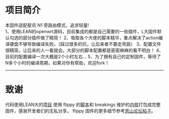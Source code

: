 # 项目简介
本固件适配斐讯 N1 旁路由模式，追求轻量!<br>
1、使用LEAN的openwrt源码，目前集成的都是自己需要的一些插件，L大固件默认勾选的部分插件做了精简！
2、吸取各个大佬的脚本精华，重点解决了action编译硬盘不够导致编译失败。（踩过很多的坑，让后来者不要走弯路）
3、配置文件很精简，让后来的人一看就会。大部分的脚本配置都是密密麻麻的看不明白！
4、目前的配置编译一次大概是2个小时左右...
5、为了拥有自己的定制固件，等待了N多个小时的编译周期，如果对你有帮助，欢迎fork！


***
# 致谢
代码使用LEAN大的[项目](https://github.com/coolsnowwolf/lede)
使用 flippy 的[脚本](https://github.com/unifreq/openwrt_packit)和 breakings 维护的[内核](https://github.com/breakings/OpenWrt/releases/tag/kernel_stable)打包成完整固件，感谢开发者们的无私分享。
flippy 固件的更多细节参考[恩山论坛帖子](https://www.right.com.cn/forum/thread-4076037-1-1.html)。